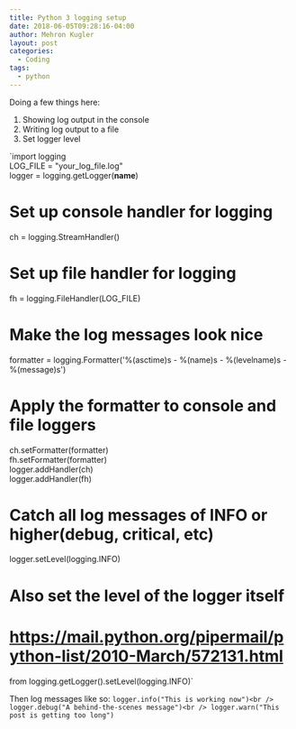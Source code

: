```yaml
---
title: Python 3 logging setup
date: 2018-06-05T09:28:16-04:00
author: Mehron Kugler
layout: post
categories:
  - Coding
tags:
  - python
---
```

Doing a few things here:

  1. Showing log output in the console
  2. Writing log output to a file
  3. Set logger level

`import logging<br />
LOG_FILE = "your_log_file.log"<br />
logger = logging.getLogger(__name__)<br />
# Set up console handler for logging<br />
ch = logging.StreamHandler()<br />
# Set up file handler for logging<br />
fh = logging.FileHandler(LOG_FILE)<br />
# Make the log messages look nice<br />
formatter = logging.Formatter('%(asctime)s - %(name)s - %(levelname)s - %(message)s')<br />
# Apply the formatter to console and file loggers<br />
ch.setFormatter(formatter)<br />
fh.setFormatter(formatter)<br />
logger.addHandler(ch)<br />
logger.addHandler(fh)<br />
# Catch all log messages of INFO or higher(debug, critical, etc)<br />
logger.setLevel(logging.INFO)<br />
# Also set the level of the logger itself<br />
# https://mail.python.org/pipermail/python-list/2010-March/572131.html<br />
from logging.getLogger().setLevel(logging.INFO)`

Then log messages like so:
`logger.info("This is working now")<br />
logger.debug("A behind-the-scenes message")<br />
logger.warn("This post is getting too long")`
